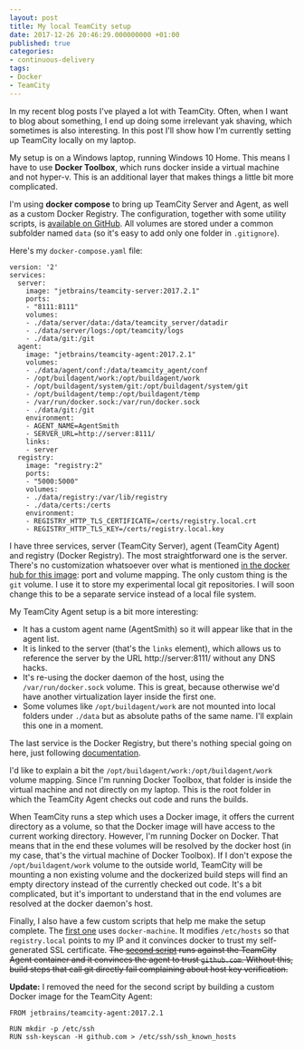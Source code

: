 ```yaml
---
layout: post
title: My local TeamCity setup
date: 2017-12-26 20:46:29.000000000 +01:00
published: true
categories:
- continuous-delivery
tags:
- Docker
- TeamCity
---
```


In my recent blog posts I've played a lot with TeamCity. Often, when I want to blog about something, I end up doing some irrelevant yak shaving, which sometimes is also interesting. In this post I'll show how I'm currently setting up TeamCity locally on my laptop.

<!--more-->

My setup is on a Windows laptop, running Windows 10 Home. This means I have to use <strong>Docker Toolbox</strong>, which runs docker inside a virtual machine and not hyper-v. This is an additional layer that makes things a little bit more complicated.

I'm using <strong>docker compose</strong> to bring up TeamCity Server and Agent, as well as a custom Docker Registry. The configuration, together with some utility scripts, is <a href="https://github.com/ngeor/teamcity-playground">available on GitHub</a>. All volumes are stored under a common subfolder named <code>data</code> (so it's easy to add only one folder in <code>.gitignore</code>).

Here's my <code>docker-compose.yaml</code> file:

```
version: '2'
services:
  server:
    image: "jetbrains/teamcity-server:2017.2.1"
    ports:
    - "8111:8111"
    volumes:
    - ./data/server/data:/data/teamcity_server/datadir
    - ./data/server/logs:/opt/teamcity/logs
    - ./data/git:/git
  agent:
    image: "jetbrains/teamcity-agent:2017.2.1"
    volumes:
    - ./data/agent/conf:/data/teamcity_agent/conf
    - /opt/buildagent/work:/opt/buildagent/work
    - /opt/buildagent/system/git:/opt/buildagent/system/git
    - /opt/buildagent/temp:/opt/buildagent/temp
    - /var/run/docker.sock:/var/run/docker.sock
    - ./data/git:/git
    environment:
    - AGENT_NAME=AgentSmith
    - SERVER_URL=http://server:8111/
    links:
    - server
  registry:
    image: "registry:2"
    ports:
    - "5000:5000"
    volumes:
    - ./data/registry:/var/lib/registry
    - ./data/certs:/certs
    environment:
    - REGISTRY_HTTP_TLS_CERTIFICATE=/certs/registry.local.crt
    - REGISTRY_HTTP_TLS_KEY=/certs/registry.local.key
```

I have three services, server (TeamCity Server), agent (TeamCity Agent) and registry (Docker Registry). The most straightforward one is the server. There's no customization whatsoever over what is mentioned <a href="https://hub.docker.com/r/jetbrains/teamcity-server/">in the docker hub for this image</a>: port and volume mapping. The only custom thing is the <code>git</code> volume. I use it to store my experimental local git repositories. I will soon change this to be a separate service instead of a local file system.

My TeamCity Agent setup is a bit more interesting:
<ul>
<li>It has a custom agent name (AgentSmith) so it will appear like that in the agent list.</li>
<li>It is linked to the server (that's the <code>links</code> element), which allows us to reference the server by the URL http://server:8111/ without any DNS hacks.</li>
<li>It's re-using the docker daemon of the host, using the <code>/var/run/docker.sock</code> volume. This is great, because otherwise we'd have another virtualization layer inside the first one.</li>
<li>Some volumes like <code>/opt/buildagent/work</code> are not mounted into local folders under <code>./data</code> but as absolute paths of the same name. I'll explain this one in a moment.</li>
</ul>

The last service is the Docker Registry, but there's nothing special going on here, just following <a href="https://docs.docker.com/registry/insecure/#use-self-signed-certificates">documentation</a>.

I'd like to explain a bit the <code>/opt/buildagent/work:/opt/buildagent/work</code> volume mapping. Since I'm running Docker Toolbox, that folder is inside the virtual machine and not directly on my laptop. This is the root folder in which the TeamCity Agent checks out code and runs the builds.

When TeamCity runs a step which uses a Docker image, it offers the current directory as a volume, so that the Docker image will have access to the current working directory. However, I'm running Docker on Docker. That means that in the end these volumes will be resolved by the docker host (in my case, that's the virtual machine of Docker Toolbox). If I don't expose the <code>/opt/buildagent/work</code> volume to the outside world, TeamCity will be mounting a non existing volume and the dockerized build steps will find an empty directory instead of the currently checked out code. It's a bit complicated, but it's important to understand that in the end volumes are resolved at the docker daemon's host.

Finally, I also have a few custom scripts that help me make the setup complete. The <a href="https://github.com/ngeor/teamcity-playground/blob/master/docker-toolbox-provision.sh">first one</a> uses <code>docker-machine</code>. It modifies <code>/etc/hosts</code> so that <code>registry.local</code> points to my IP and it convinces docker to trust my self-generated SSL certificate. <del datetime="2017-12-27T07:46:21+01:00">The <a href="https://github.com/ngeor/teamcity-playground/blob/master/provision-teamcity-agent.sh">second script</a> runs against the TeamCity Agent container and it convinces the agent to trust <code>github.com</code>. Without this, build steps that call git directly fail complaining about host key verification.</del>

<strong>Update:</strong> I removed the need for the second script by building a custom Docker image for the TeamCity Agent:

```
FROM jetbrains/teamcity-agent:2017.2.1

RUN mkdir -p /etc/ssh
RUN ssh-keyscan -H github.com > /etc/ssh/ssh_known_hosts
```
